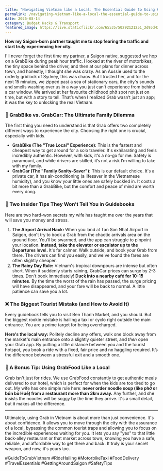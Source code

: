 ```yaml
---
title: "Navigating Vietnam like a Local: The Essential Guide to Using Grab"
permalink: /navigating-vietnam-like-a-local-the-essential-guide-to-using-grab/
date: 2025-08-14
category: Budget Hacks & Transport
featured_image: https://live.staticflickr.com/65535/50292121251_2d95d43b93.jpg
---
```

**How my Saigon-born partner taught me to stop fearing the traffic and start truly experiencing her city.**

I'll never forget the first time my partner, a Saigon native, suggested we hop on a GrabBike during peak hour traffic. I looked at the river of motorbikes, the tiny space behind the driver, and then at our plans for dinner across town, and honestly, I thought she was crazy. As an Aussie used to the orderly gridlock of Sydney, this was chaos. But I trusted her, and for the next 15 minutes, we zipped past a sea of stationary cars, the city's sounds and smells washing over us in a way you just can't experience from behind a car window. We arrived at her favourite childhood phở spot not just on time, but with a story to tell. That’s when I realized Grab wasn’t just an app; it was the key to unlocking the real Vietnam.

### 🛵 GrabBike vs. GrabCar: The Ultimate Family Dilemma

The first thing you need to understand is that Grab offers two completely different ways to experience the city. Choosing the right one is crucial, especially with kids.

* **GrabBike (The "True Local" Experience):** This is the fastest and cheapest way to get around for a solo traveler. It's exhilarating and feels incredibly authentic. However, with kids, it's a no-go for me. Safety is paramount, and while drivers are skilled, it’s not a risk I’m willing to take with my family.
* **GrabCar (The "Family Sanity-Saver"):** This is our default choice. It's a private car, it has air-conditioning (a lifesaver in the Vietnamese humidity), and you know your little ones are safely buckled in. It costs a bit more than a GrabBike, but the comfort and peace of mind are worth every dong.

### 🤫 Two Insider Tips They Won't Tell You in Guidebooks

Here are two hard-won secrets my wife has taught me over the years that will save you money and stress.

1. **The Airport Arrival Hack:** When you land at Tan Son Nhat Airport in Saigon, don't try to book a Grab from the chaotic arrivals area on the ground floor. You'll be swarmed, and the app can struggle to pinpoint your location. **Instead, take the elevator or escalator up to the Departures level.** It's far calmer. Walk outside, and book your Grab from there. The drivers can find you easily, and we've found the fares are often slightly cheaper.
2. **The Rainy Day Rule:** Vietnam's tropical downpours are intense but often short. When it suddenly starts raining, GrabCar prices can surge by 2-3 times. Don't book immediately! **Duck into a nearby café for 10-15 minutes.** By the time the worst of the rain has passed, the surge pricing will have disappeared, and your fare will be back to normal. A little patience can save you a lot.

### ❌ The Biggest Tourist Mistake (and How to Avoid It)

Every guidebook tells you to visit Ben Thanh Market, and you should. But the biggest rookie mistake is hailing a taxi or cyclo right outside the main entrance. You are a prime target for being overcharged.

**Here's the local way:** Politely decline any offers, walk one block away from the market's main entrance onto a slightly quieter street, and *then* open your Grab app. By putting a little distance between you and the tourist hotspot, you book a ride with a fixed, fair price and no haggling required. It’s the difference between a stressful exit and a smooth one.

### 🍜 A Bonus Tip: Using GrabFood Like a Local

Grab isn't just for rides. We use GrabFood constantly to get authentic meals delivered to our hotel, which is perfect for when the kids are too tired to go out. My wife has one simple rule here: **never order noodle soup (like phở or bún bò Huế) from a restaurant more than 3km away.** Any further, and she insists the noodles will be soggy by the time they arrive. It's a small detail, but it makes all the difference.

- - -

Ultimately, using Grab in Vietnam is about more than just convenience. It's about confidence. It allows you to move through the city with the assurance of a local, bypassing the common tourist traps and allowing you to focus on the incredible experiences waiting for you. It lets you say "yes" to that little back-alley restaurant or that market across town, knowing you have a safe, reliable, and affordable way to get there and back. It truly is your secret weapon, and now, it's yours too.

\#GuideToGrabVietnam #RideHailing #MotorbikeTaxi #FoodDelivery #TravelEssentials #GettingAroundSaigon #SafetyTips